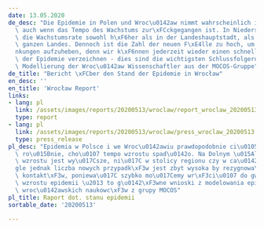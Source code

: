 ```yaml
---
date: 13.05.2020
de_desc: "Die Epidemie in Polen und Wroc\u0142aw nimmt wahrscheinlich immer noch zu,\
  \ auch wenn das Tempo des Wachstums zur\xFCckgegangen ist. In Niederschlesien ist\
  \ die Wachstumsrate sowohl h\xF6her als in der Landeshauptstadt, als auch die des\
  \ ganzen Landes. Dennoch ist die Zahl der neuen F\xE4lle zu hoch, um die Kontaktbeschr\xE4\
  nkungen aufzuheben, denn wir k\xF6nnen jederzeit wieder einen schnellen Wachstum\
  \ der Epidemie verzeichnen - dies sind die wichtigsten Schlussfolgerungen der epidemiologischen\
  \ Modellierung der Wroc\u0142aw Wissenschaftler aus der MOCOS-Gruppe"
de_title: "Bericht \xFCber den Stand der Epidemie in Wrocław"
en_desc: ''
en_title: 'Wrocław Report'
links:
- lang: pl
  link: /assets/images/reports/20200513/wroclaw/report_wroclaw_20200513.pdf
  type: report
- lang: pl
  link: /assets/images/reports/20200513/wroclaw/press_wroclaw_20200513.pdf
  type: press_release
pl_desc: "Epidemia w Polsce i we Wroc\u0142awiu prawdopodobnie ci\u0105gle jeszcze\
  \ ro\u015Bnie, cho\u0107 tempo wzrostu spad\u0142o. Na Dolnym \u015Al\u0105sku tempo\
  \ wzrostu jest wy\u017Csze, ni\u017C w stolicy regionu czy w ca\u0142ym kraju. Ci\u0105\
  gle jednak liczba nowych przypadk\xF3w jest zbyt wysoka by rezygnowa\u0107 z ograniczenia\
  \ kontakt\xF3w, poniewa\u017C szybko mo\u017Cemy wr\xF3ci\u0107 do gwa\u0142townego\
  \ wzrostu epidemii \u2013 to g\u0142\xF3wne wnioski z modelowania epidemiologicznego\
  \ wroc\u0142awskich naukowc\xF3w z grupy MOCOS"
pl_title: Raport dot. stanu epidemii
sortable_date: '20200513'

---
```

